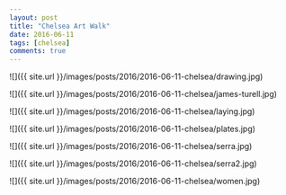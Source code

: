 ```yaml
---
layout: post
title: "Chelsea Art Walk"
date: 2016-06-11
tags: [chelsea]
comments: true
---
```

![]({{ site.url }}/images/posts/2016/2016-06-11-chelsea/drawing.jpg)

![]({{ site.url }}/images/posts/2016/2016-06-11-chelsea/james-turell.jpg)

![]({{ site.url }}/images/posts/2016/2016-06-11-chelsea/laying.jpg)

![]({{ site.url }}/images/posts/2016/2016-06-11-chelsea/plates.jpg)

![]({{ site.url }}/images/posts/2016/2016-06-11-chelsea/serra.jpg)

![]({{ site.url }}/images/posts/2016/2016-06-11-chelsea/serra2.jpg)

![]({{ site.url }}/images/posts/2016/2016-06-11-chelsea/women.jpg)

